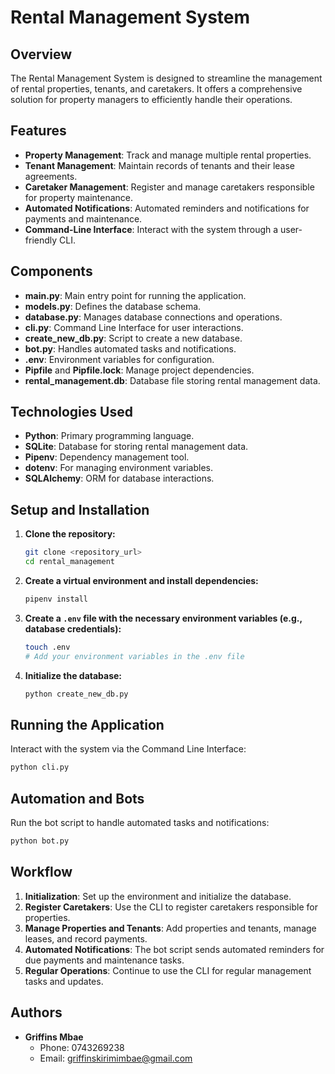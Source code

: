 
# Rental Management System

## Overview
The Rental Management System is designed to streamline the management of rental properties, tenants, and caretakers. It offers a comprehensive solution for property managers to efficiently handle their operations.

## Features
- **Property Management**: Track and manage multiple rental properties.
- **Tenant Management**: Maintain records of tenants and their lease agreements.
- **Caretaker Management**: Register and manage caretakers responsible for property maintenance.
- **Automated Notifications**: Automated reminders and notifications for payments and maintenance.
- **Command-Line Interface**: Interact with the system through a user-friendly CLI.

## Components
- **main.py**: Main entry point for running the application.
- **models.py**: Defines the database schema.
- **database.py**: Manages database connections and operations.
- **cli.py**: Command Line Interface for user interactions.
- **create_new_db.py**: Script to create a new database.
- **bot.py**: Handles automated tasks and notifications.
- **.env**: Environment variables for configuration.
- **Pipfile** and **Pipfile.lock**: Manage project dependencies.
- **rental_management.db**: Database file storing rental management data.

## Technologies Used
- **Python**: Primary programming language.
- **SQLite**: Database for storing rental management data.
- **Pipenv**: Dependency management tool.
- **dotenv**: For managing environment variables.
- **SQLAlchemy**: ORM for database interactions.

## Setup and Installation
1. **Clone the repository:**
   ```sh
   git clone <repository_url>
   cd rental_management
   ```
2. **Create a virtual environment and install dependencies:**
   ```sh
   pipenv install
   ```
3. **Create a `.env` file with the necessary environment variables (e.g., database credentials):**
   ```sh
   touch .env
   # Add your environment variables in the .env file
   ```
4. **Initialize the database:**
   ```sh
   python create_new_db.py
   ```

## Running the Application
Interact with the system via the Command Line Interface:
```sh
python cli.py
```

## Automation and Bots
Run the bot script to handle automated tasks and notifications:
```sh
python bot.py
```

## Workflow
1. **Initialization**: Set up the environment and initialize the database.
2. **Register Caretakers**: Use the CLI to register caretakers responsible for properties.
3. **Manage Properties and Tenants**: Add properties and tenants, manage leases, and record payments.
4. **Automated Notifications**: The bot script sends automated reminders for due payments and maintenance tasks.
5. **Regular Operations**: Continue to use the CLI for regular management tasks and updates.

## Authors
- **Griffins Mbae**
  - Phone: 0743269238
  - Email: griffinskirimimbae@gmail.com

